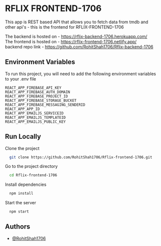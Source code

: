 
# RFLIX FRONTEND-1706
This app is REST based API that allows you to fetch data from tmdb and other api's - 
this is the frontend for RFLIX-FRONTEND-1706

The backend is hosted on - https://rflix-backend-1706.herokuapp.com/  
The frontend is hosted on - https://rflix-frontend-1706.netlify.app/  
backend repo link - https://github.com/RohitShah1706/Rflix-backend-1706









## Environment Variables

To run this project, you will need to add the following environment variables to your .env file

`REACT_APP_FIREBASE_API_KEY`   
`REACT_APP_FIREBASE_AUTH_DOMAIN`  
`REACT_APP_FIREBASE_PROJECT_ID`  
`REACT_APP_FIREBASE_STORAGE_BUCKET`  
`REACT_APP_FIREBASE_MESSAGING_SENDERID`  
`REACT_APP_APP_ID`  
`REACT_APP_EMAILJS_SERVICEID`  
`REACT_APP_EMAILJS_TEMPLATEID`  
`REACT_APP_EMAILJS_PUBLIC_KEY`


## Run Locally

Clone the project

```bash
  git clone https://github.com/RohitShah1706/Rflix-frontend-1706.git
```

Go to the project directory

```bash
  cd Rflix-frontend-1706
```

Install dependencies

```bash
  npm install
```

Start the server

```bash
  npm start
```



## Authors

- [@RohitShah1706](https://github.com/RohitShah1706)


